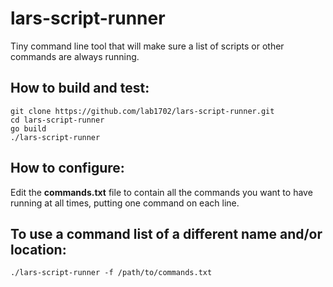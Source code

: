# lars-script-runner

Tiny command line tool that will make sure a list of scripts or other commands are always running.

## How to build and test:

    git clone https://github.com/lab1702/lars-script-runner.git
    cd lars-script-runner
    go build
    ./lars-script-runner

## How to configure:

Edit the **commands.txt** file to contain all the commands you want to have running at all times, putting one command on each line.

## To use a command list of a different name and/or location:

    ./lars-script-runner -f /path/to/commands.txt
